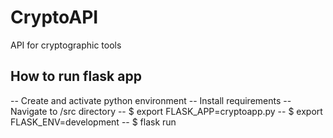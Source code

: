 # CryptoAPI

API for cryptographic tools

## How to run flask app

-- Create and activate python environment
-- Install requirements
-- Navigate to /src directory
-- $ export FLASK_APP=cryptoapp.py
-- $ export FLASK_ENV=development
-- $ flask run